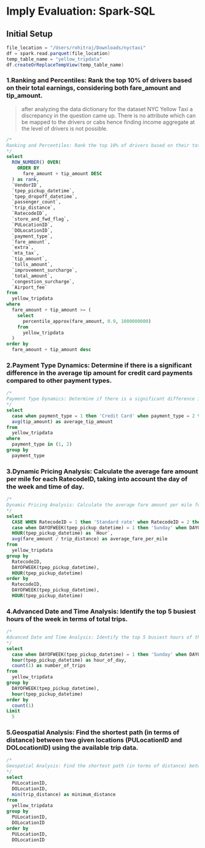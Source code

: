# Imply Evaluation: Spark-SQL

## Initial Setup

```scala
file_location = "/Users/rohitraj/Downloads/nyctaxi"
df = spark.read.parquet(file_location)
temp_table_name = "yellow_tripdata"
df.createOrReplaceTempView(temp_table_name)
```
### 1.**Ranking and Percentiles:** Rank the top 10% of drivers based on their total earnings, considering both fare_amount and tip_amount.

>after analyzing the data dictionary for the dataset NYC Yellow Taxi a discrepancy in the question came up. There is no attribute which can be mapped to the drivers or cabs hence finding income aggregate at the level of drivers is not possible.
```sql
/*
Ranking and Percentiles: Rank the top 10% of drivers based on their total earnings, considering both fare_amount and tip_amount.
*/
select 
  ROW_NUMBER() OVER(
    ORDER BY 
      fare_amount + tip_amount DESC
  ) as rank, 
  `VendorID`, 
  `tpep_pickup_datetime`, 
  `tpep_dropoff_datetime`, 
  `passenger_count`, 
  `trip_distance`, 
  `RatecodeID`, 
  `store_and_fwd_flag`, 
  `PULocationID`, 
  `DOLocationID`, 
  `payment_type`, 
  `fare_amount`, 
  `extra`, 
  `mta_tax`, 
  `tip_amount`, 
  `tolls_amount`, 
  `improvement_surcharge`, 
  `total_amount`, 
  `congestion_surcharge`, 
  `Airport_fee` 
from 
  yellow_tripdata 
where 
  fare_amount + tip_amount >= (
    select 
      percentile_approx(fare_amount, 0.9, 1000000000) 
    from 
      yellow_tripdata
  ) 
order by 
  fare_amount + tip_amount desc

```
### 2.**Payment Type Dynamics:** Determine if there is a significant difference in the average tip amount for credit card payments compared to other payment types.
```sql
/*
Payment Type Dynamics: Determine if there is a significant difference in the average tip amount for credit card payments compared to other payment types.
*/
select 
  case when payment_type = 1 then 'Credit Card' when payment_type = 2 then 'Cash' else 'Other' end as payment_type, 
  avg(tip_amount) as average_tip_amount 
from 
  yellow_tripdata 
where 
  payment_type in (1, 2) 
group by 
  payment_type
```
### 3.**Dynamic Pricing Analysis:** Calculate the average fare amount per mile for each RatecodeID, taking into account the day of the week and time of day.
```sql 
/*
Dynamic Pricing Analysis: Calculate the average fare amount per mile for each RatecodeID, taking into account the day of the week and time of day.
*/
select 
  CASE WHEN RatecodeID = 1 then 'Standard rate' when RatecodeID = 2 then 'JFK' when RatecodeID = 3 then 'Newark' when RatecodeID = 4 then 'Nassau or Westchester' when RatecodeID = 5 then 'Negotiated fare' when RatecodeID = 6 then 'Group ride' else 'Other' end as RateCode, 
  case when DAYOFWEEK(tpep_pickup_datetime) = 1 then 'Sunday' when DAYOFWEEK(tpep_pickup_datetime) = 2 then 'Monday' when DAYOFWEEK(tpep_pickup_datetime) = 3 then 'Tuesday' when DAYOFWEEK(tpep_pickup_datetime) = 4 then 'Wednesday' when DAYOFWEEK(tpep_pickup_datetime) = 5 then 'Thursday' when DAYOFWEEK(tpep_pickup_datetime) = 6 then 'Friday' when DAYOFWEEK(tpep_pickup_datetime) = 7 then 'Saturday' ELSE NULL END as Day_of_Week, 
  HOUR(tpep_pickup_datetime) as `Hour`, 
  avg(fare_amount / trip_distance) as average_fare_per_mile 
from 
  yellow_tripdata 
group by 
  RatecodeID, 
  DAYOFWEEK(tpep_pickup_datetime), 
  HOUR(tpep_pickup_datetime) 
order by 
  RatecodeID, 
  DAYOFWEEK(tpep_pickup_datetime), 
  HOUR(tpep_pickup_datetime)
```
### 4.**Advanced Date and Time Analysis:** Identify the top 5 busiest hours of the week in terms of total trips.

```sql
/*
Advanced Date and Time Analysis: Identify the top 5 busiest hours of the week in terms of total trips.
*/
select 
  case when DAYOFWEEK(tpep_pickup_datetime) = 1 then 'Sunday' when DAYOFWEEK(tpep_pickup_datetime) = 2 then 'Monday' when DAYOFWEEK(tpep_pickup_datetime) = 3 then 'Tuesday' when DAYOFWEEK(tpep_pickup_datetime) = 4 then 'Wednesday' when DAYOFWEEK(tpep_pickup_datetime) = 5 then 'Thursday' when DAYOFWEEK(tpep_pickup_datetime) = 6 then 'Friday' when DAYOFWEEK(tpep_pickup_datetime) = 7 then 'Saturday' ELSE NULL END as Day_of_Week, 
  hour(tpep_pickup_datetime) as hour_of_day, 
  count(1) as number_of_trips 
from 
  yellow_tripdata 
group by 
  DAYOFWEEK(tpep_pickup_datetime), 
  hour(tpep_pickup_datetime) 
order by 
  count(1) 
Limit 
  5
```

### 5.**Geospatial Analysis:** Find the shortest path (in terms of distance) between two given locations (PULocationID and DOLocationID) using the available trip data.
```sql
/*
Geospatial Analysis: Find the shortest path (in terms of distance) between two given locations (PULocationID and DOLocationID) using the available trip data.
*/
select 
  PULocationID, 
  DOLocationID, 
  min(trip_distance) as minimum_distance 
from 
  yellow_tripdata 
group by 
  PULocationID, 
  DOLocationID 
order by 
  PULocationID, 
  DOLocationID

```
